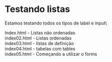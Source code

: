 
# Testando listas 

Estamos testando todos os tipos de label e input\

Index.html - Listas não ordenadas \
index02.html - Listas ordenadas \
index03.html -  listas de definição\
index04.html - tabelas com tables\
index05.html - Começando a utilizar o forms

